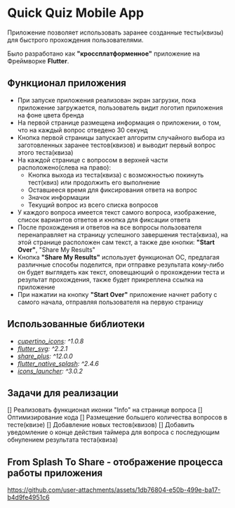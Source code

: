 # Quick Quiz Mobile App

Приложение позволяет использовать заранее созданные тесты(квизы) для быстрого прохождения пользователями.

Было разработано как **"кроссплатформенное"** приложение на Фреймворке **Flutter**.

## Функционал приложения

- При запуске приложения реализован экран загрузки, пока приложение загружается, пользователь видит логотип приложения на фоне цвета бренда
- На первой странице размещена информация о приложении, о том, что на каждый вопрос отведено 30 секунд
- Кнопка первой страницы запускает алгоритм случайного выбора из заготовленных заранее тестов(квизов) и выводит первый вопрос этого теста(квиза)
- На каждой странице с вопросом в верхней части расположено(слева на право):
  - Кнопка выхода из теста(квиза) с возможностью покинуть тест(квиз) или продолжить его выполнение
  - Оставшееся время для фиксирования ответа на вопрос
  - Значок информации
  - Текущий вопрос из всего списка вопросов
- У каждого вопроса имеется текст самого вопроса, изображение, список вариантов ответов и кнопка для фиксации ответа
- После прохождения и ответов на все вопросы пользователя перенаправляет на страницу успешного завершения теста(квиза), на этой странице расположен сам текст, а также две кнопки: **"Start Over"**, "Share My Results"
- Кнопка **"Share My Results"** использует функционал ОС, предлагая различные способы поделится, при отправке результата кому-либо он будет выглядеть как текст, оповещающий о прохождении теста и результат прохождения, также будет прикреплена ссылка на приложение
- При нажатии на кнопку **"Start Over"** приложение начнет работу с самого начала, отправляя пользователя на первую страницу

## Использованные библиотеки

- _[cupertino_icons](https://pub.dev/packages/cupertino_icons): ^1.0.8_
- _[flutter_svg](https://pub.dev/packages/flutter_svg): ^2.2.1_
- _[share_plus](https://pub.dev/packages/share_plus): ^12.0.0_
- _[flutter_native_splash](https://pub.dev/packages/flutter_native_splash): ^2.4.6_
- _[icons_launcher](https://pub.dev/packages/icons_launcher): ^3.0.2_

## Задачи для реализации

[] Реализовать функционал иконки "Info" на странице вопроса
[] Оптимизирование кода
[] Размещение большего количества вопросов в тесте(квизе)
[] Добавление новых тестов(квизов)
[] Добавить уведомление о конце действия таймера для вопроса с последующим обнулением результата теста(квиза)

## From Splash To Share - отображение процесса работы приложения
https://github.com/user-attachments/assets/1db76804-e50b-499e-ba17-b4d9fe4951c6

